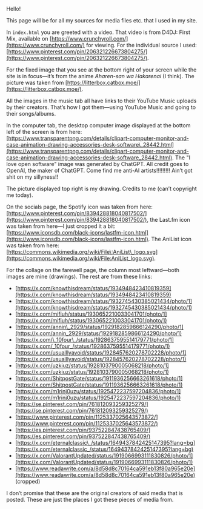 Hello!

This page will be for all my sources for media files etc. that I used in my site.

In `index.html` you are greeted with a video. That video is from D4DJ: First Mix, available on [https://www.crunchyroll.com/](https://www.crunchyroll.com/) for viewing. For the individual source I used: [https://www.pinterest.com/pin/206321226673804275/](https://www.pinterest.com/pin/206321226673804275/).

For the fixed image that you see at the bottom right of your screen while the site is in focus—it’s from the anime *Aharen-san wa Hakarenai* (I think). The picture was taken from [https://litterbox.catbox.moe/](https://litterbox.catbox.moe/).

All the images in the music tab all have links to their YouTube Music uploads by their creators. That’s how I got them—using YouTube Music and going to their songs/albums.

In the computer tab, the desktop computer image displayed at the bottom left of the screen is from here: [https://www.transparentpng.com/details/clipart-computer-monitor-and-case-animation-drawing-accessories-desk-software\_28442.html](https://www.transparentpng.com/details/clipart-computer-monitor-and-case-animation-drawing-accessories-desk-software_28442.html).
The "I love open software" image was generated by ChatGPT. All credit goes to OpenAI, the maker of ChatGPT. Come find me anti-AI artists!!!!!!!!! Ain’t got shit on my sillyness!!

The picture displayed top right is my drawing. Credits to me (can’t copyright me today).

On the socials page, the Spotify icon was taken from here: [https://www.pinterest.com/pin/839428818040817502/](https://www.pinterest.com/pin/839428818040817502/), the Last.fm icon was taken from here—I just cropped it a bit: [https://www.iconsdb.com/black-icons/lastfm-icon.html](https://www.iconsdb.com/black-icons/lastfm-icon.html).
The AniList icon was taken from here: [https://commons.wikimedia.org/wiki/File\:AniList\_logo.svg](https://commons.wikimedia.org/wiki/File:AniList_logo.svg).

For the collage on the farewell page, the column most leftward—both images are mine (drawings). The rest are from these links:

* [https://x.com/knowthisdream/status/1934948423410819359](https://x.com/knowthisdream/status/1934948423410819359)
* [https://x.com/knowthisdream/status/1932745430385021434/photo/1](https://x.com/knowthisdream/status/1932745430385021434/photo/1)
* [https://x.com/mifiuh/status/1930652210033041701/photo/1](https://x.com/mifiuh/status/1930652210033041701/photo/1)
* [https://x.com/annin\_2929/status/1929182859866124290/photo/1](https://x.com/annin_2929/status/1929182859866124290/photo/1)
* [https://x.com/\_10four\_/status/1928637595514179771/photo/1](https://x.com/_10four_/status/1928637595514179771/photo/1)
* [https://x.com/usualllyavoid/status/1928457620278702228/photo/1](https://x.com/usualllyavoid/status/1928457620278702228/photo/1)
* [https://x.com/uzkiuz/status/1928103790005068218/photo/1](https://x.com/uzkiuz/status/1928103790005068218/photo/1)
* [https://x.com/ShitpostGate/status/1911936256663261618/photo/1](https://x.com/ShitpostGate/status/1911936256663261618/photo/1)
* [https://x.com/m1rinj0uzu/status/1925472237597204836/photo/1](https://x.com/m1rinj0uzu/status/1925472237597204836/photo/1)
* [https://se.pinterest.com/pin/761812093259325279/](https://se.pinterest.com/pin/761812093259325279/)
* [https://www.pinterest.com/pin/1125337025643573872/](https://www.pinterest.com/pin/1125337025643573872/)
* [https://es.pinterest.com/pin/937522847438765409/](https://es.pinterest.com/pin/937522847438765409/)
* [https://x.com/eternalclassic\_/status/1649437842425147395?lang=bg](https://x.com/eternalclassic_/status/1649437842425147395?lang=bg)
* [https://x.com/ValorantUpdated/status/1919066993111830826/photo/1](https://x.com/ValorantUpdated/status/1919066993111830826/photo/1)
* [https://www.readawrite.com/a/8d58d8c70164ca591eb13f80a965e20e](https://www.readawrite.com/a/8d58d8c70164ca591eb13f80a965e20e) (cropped)

I don’t promise that these are the original creators of said media that is posted. These are just the places I got these pieces of media from.

